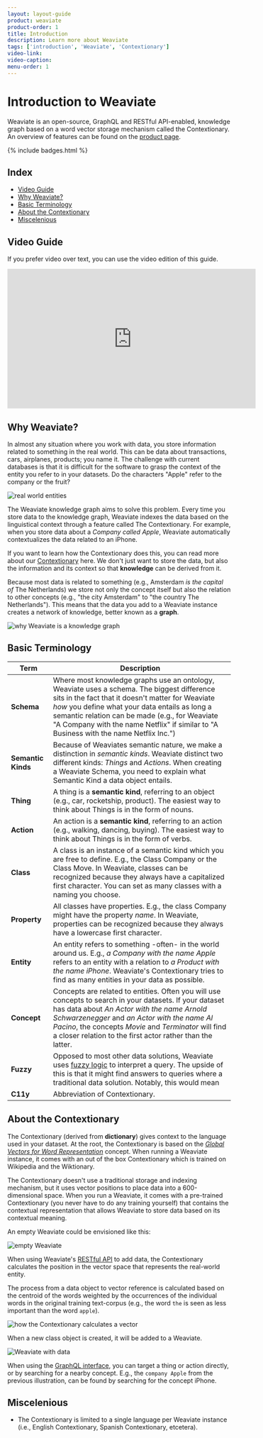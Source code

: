 ```yaml
---
layout: layout-guide
product: weaviate
product-order: 1
title: Introduction
description: Learn more about Weaviate
tags: ['introduction', 'Weaviate', 'Contextionary']
video-link:
video-caption:
menu-order: 1
---
```


# Introduction to Weaviate

Weaviate is an open-source, GraphQL and RESTful API-enabled, knowledge graph based on a word vector storage mechanism called the Contextionary. An overview of features can be found on the [product page](/products/weaviate.html).

{% include badges.html %}

## Index

- [Video Guide](#video-guide)
- [Why Weaviate?](#why-weaviate)
- [Basic Terminology](#basic-terminology)
- [About the Contextionary](#about-the-contextionary)
- [Miscelenious](#miscelenious)

## Video Guide

If you prefer video over text, you can use the video edition of this guide.

<iframe width="560" height="315" src="https://www.youtube.com/embed/5bqpcIX2VDQ" frameborder="0" allow="accelerometer; autoplay; encrypted-media; gyroscope; picture-in-picture" allowfullscreen></iframe>

## Why Weaviate?

In almost any situation where you work with data, you store information related to something in the real world. This can be data about transactions, cars, airplanes, products; you name it. The challenge with current databases is that it is difficult for the software to grasp the context of the entity you refer to in your datasets. Do the characters "Apple" refer to the company or the fruit?

![real world entities](/img/guides/entities.jpg "real world entities")

The Weaviate knowledge graph aims to solve this problem. Every time you store data to the knowledge graph, Weaviate indexes the data based on the linguistical context through a feature called The Contextionary. For example, when you store data about a _Company called Apple_, Weaviate automatically contextualizes the data related to an iPhone.

If you want to learn how the Contextionary does this, you can read more about our [Contextionary](#about-the-contextionary) here. We don't just want to store the data, but also the information and its context so that **knowledge** can be derived from it.

Because most data is related to something (e.g., Amsterdam _is the capital of_ The Netherlands) we store not only the concept itself but also the relation to other concepts (e.g., "the city Amsterdam" to "the country The Netherlands"). This means that the data you add to a Weaviate instance creates a network of knowledge, better known as a **graph**.

![why Weaviate is a knowledge graph](/img/guides/knowledge-graph.jpg "why Weaviate is a knowledge graph")

## Basic Terminology

| Term | Description |
| --- | --- |
| **Schema** | Where most knowledge graphs use an ontology, Weaviate uses a schema. The biggest difference sits in the fact that it doesn't matter for Weaviate _how_ you define what your data entails as long a semantic relation can be made (e.g., for Weaviate "A Company with the name Netflix" if similar to "A Business with the name Netflix Inc.") |
| **Semantic Kinds** | Because of Weaviates semantic nature, we make a distinction in _semantic kinds_. Weaviate distinct two different kinds: *Things* and *Actions*. When creating a Weaviate Schema, you need to explain what Semantic Kind a data object entails. |
| **Thing** | A thing is a **semantic kind**, referring to an object (e.g., car, rocketship, product). The easiest way to think about Things is in the form of nouns. |
| **Action** | An action is a **semantic kind**, referring to an action (e.g., walking, dancing, buying). The easiest way to think about Things is in the form of verbs. |
| **Class** | A class is an instance of a semantic kind which you are free to define. E.g., the Class Company or the Class Move. In Weaviate, classes can be recognized because they always have a capitalized first character. You can set as many classes with a naming you choose. |
| **Property** | All classes have properties. E.g., the class Company might have the property _name_. In Weaviate, properties can be recognized because they always have a lowercase first character. |
| **Entity** | An entity refers to something -often- in the world around us. E.g., _a Company with the name Apple_ refers to an entity with a relation to _a Product with the name iPhone_. Weaviate's Contextionary tries to find as many entities in your data as possible. |
| **Concept** | Concepts are related to entities. Often you will use concepts to search in your datasets. If your dataset has data about _An Actor with the name Arnold Schwarzenegger_ and _an Actor with the name Al Pacino_, the concepts _Movie_ and _Terminator_ will find a closer relation to the first actor rather than the latter. |
| **Fuzzy** | Opposed to most other data solutions, Weaviate uses [fuzzy logic](https://en.wikipedia.org/wiki/Fuzzy_logic) to interpret a query. The upside of this is that it might find answers to queries where a traditional data solution. Notably, this would mean |
| **C11y** | Abbreviation of Contextionary. |

## About the Contextionary

The Contextionary (derived from **dictionary**) gives context to the language used in your dataset. At the root, the Contextionary is based on the [*Global Vectors for Word Representation*](https://nlp.stanford.edu/projects/glove/) concept. When running a Weaviate instance, it comes with an out of the box Contextionary which is trained on Wikipedia and the Wiktionary.

The Contextionary doesn't use a traditional storage and indexing mechanism, but it uses vector positions to place data into a 600-dimensional space. When you run a Weaviate, it comes with a pre-trained Contextionary (you never have to do any training yourself) that contains the contextual representation that allows Weaviate to store data based on its contextual meaning.

An empty Weaviate could be envisioned like this:

![empty Weaviate](/img/guides/c11y-empty.jpg "empty Weaviate")

When using Weaviate's [RESTful API](./populate) to add data, the Contextionary calculates the position in the vector space that represents the real-world entity.

The process from a data object to vector reference is calculated based on the centroid of the words weighted by the occurrences of the individual words in the original training text-corpus (e.g., the word `the` is seen as less important than the word `apple`).

![how the Contextionary calculates a vector](/img/guides/object-to-vector.jpg "how the Contextionary calculates a vector")

When a new class object is created, it will be added to a Weaviate.

![Weaviate with data](/img/guides/c11y-with-data.jpg "Weaviate with data")

When using the [GraphQL interface](./query), you can target a thing or action directly, or by searching for a nearby concept. E.g., the `company Apple` from the previous illustration, can be found by searching for the concept iPhone.

## Miscelenious

- The Contextionary is limited to a single language per Weaviate instance (i.e., English Contextionary, Spanish Contextionary, etcetera).